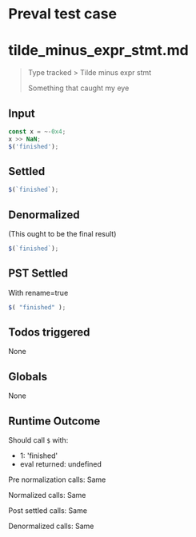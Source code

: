 # Preval test case

# tilde_minus_expr_stmt.md

> Type tracked > Tilde minus expr stmt
>
> Something that caught my eye

## Input

`````js filename=intro
const x = ~-0x4;
x >> NaN;
$('finished');
`````


## Settled


`````js filename=intro
$(`finished`);
`````


## Denormalized
(This ought to be the final result)

`````js filename=intro
$(`finished`);
`````


## PST Settled
With rename=true

`````js filename=intro
$( "finished" );
`````


## Todos triggered


None


## Globals


None


## Runtime Outcome


Should call `$` with:
 - 1: 'finished'
 - eval returned: undefined

Pre normalization calls: Same

Normalized calls: Same

Post settled calls: Same

Denormalized calls: Same
